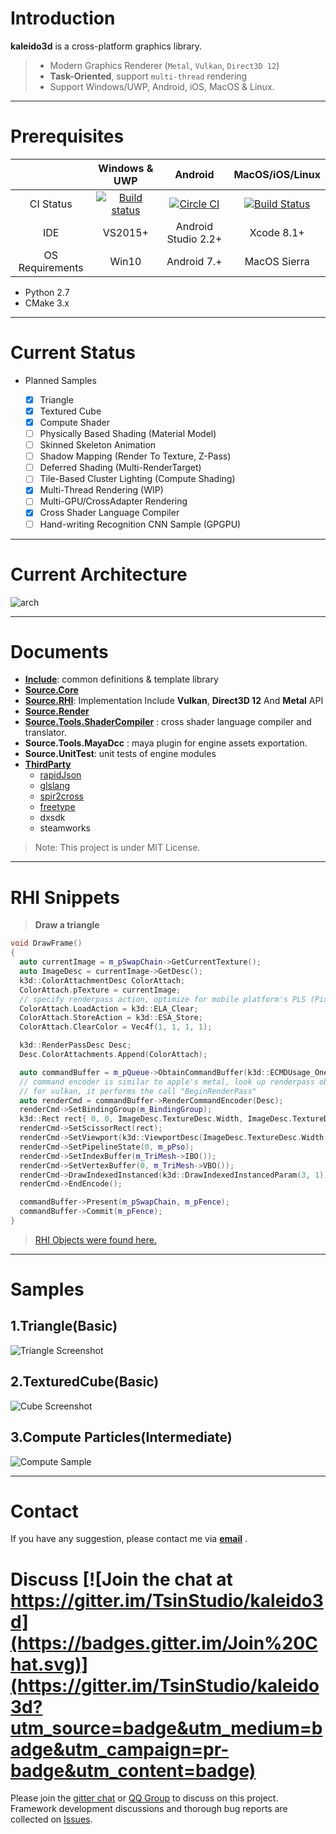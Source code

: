 Introduction 
=========

**kaleido3d** is a cross-platform graphics library.

>* Modern Graphics Renderer (`Metal`, `Vulkan`, `Direct3D 12`)
>* **Task-Oriented**, support `multi-thread` rendering 
>* Support Windows/UWP, Android, iOS, MacOS & Linux.

----------

Prerequisites
=========

| | Windows & UWP | Android | MacOS/iOS/Linux |
|:---:|:---:|:---:|:---:|
|CI Status|[![Build status](https://ci.appveyor.com/api/projects/status/bkqv6wbtyr4538hf?svg=true)](https://ci.appveyor.com/project/TsinStudio/kaleido3d)|[![Circle CI](https://circleci.com/gh/TsinStudio/kaleido3d.svg?style=svg)](https://circleci.com/gh/TsinStudio/kaleido3d) |[![Build Status](https://travis-ci.org/TsinStudio/kaleido3d.svg?branch=master)](https://travis-ci.org/TsinStudio/kaleido3d)|
|IDE| VS2015+ | Android Studio 2.2+| Xcode 8.1+ |
|OS Requirements| Win10 | Android 7.+| MacOS Sierra |

* Python 2.7
* CMake 3.x

----------

Current Status
========

- Planned Samples
	
	* [x] Triangle
	* [x] Textured Cube
	* [x] Compute Shader
	* [ ] Physically Based Shading (Material Model)
	* [ ] Skinned Skeleton Animation
	* [ ] Shadow Mapping (Render To Texture, Z-Pass)
	* [ ] Deferred Shading (Multi-RenderTarget)
	* [ ] Tile-Based Cluster Lighting (Compute Shading)
	* [x] Multi-Thread Rendering (WIP)
	* [ ] Multi-GPU/CrossAdapter Rendering
	* [x] Cross Shader Language Compiler
	* [ ] Hand-writing Recognition CNN Sample (GPGPU)

---

Current Architecture
=========

![arch](Document/architect_current.png)

---

Documents
=========

* [**Include**](Include/ReadMe.md): common definitions & template library
* [**Source.Core**](Source/Core/README.md) 
* [**Source.RHI**](Source/RHI/README.md): Implementation Include **Vulkan**, **Direct3D 12** And **Metal** API
* [**Source.Render**](Source/Renderer/README.md)
* [**Source.Tools.ShaderCompiler**](Source/Tools/ShaderGen/README.md) : cross shader language compiler and translator.
* **Source.Tools.MayaDcc** : maya plugin for engine assets exportation.
* **Source.UnitTest**: unit tests of engine modules
* [**ThirdParty**][8]
	*  [rapidJson][3]
	*  [glslang][7]
	*  [spir2cross][10]
	*  [freetype][11]
	*  dxsdk
	*  steamworks

> Note: This project is under MIT License.
	
----------

RHI Snippets
=======

> **Draw a triangle**

``` cpp
void DrawFrame()
{
  auto currentImage = m_pSwapChain->GetCurrentTexture();
  auto ImageDesc = currentImage->GetDesc();
  k3d::ColorAttachmentDesc ColorAttach;
  ColorAttach.pTexture = currentImage;
  // specify renderpass action, optimize for mobile platform's PLS (Pixel Local Storage)
  ColorAttach.LoadAction = k3d::ELA_Clear;
  ColorAttach.StoreAction = k3d::ESA_Store;
  ColorAttach.ClearColor = Vec4f(1, 1, 1, 1);

  k3d::RenderPassDesc Desc;
  Desc.ColorAttachments.Append(ColorAttach);

  auto commandBuffer = m_pQueue->ObtainCommandBuffer(k3d::ECMDUsage_OneShot);
  // command encoder is similar to apple's metal, look up renderpass object from cache
  // for vulkan, it performs the call "BeginRenderPass"
  auto renderCmd = commandBuffer->RenderCommandEncoder(Desc);
  renderCmd->SetBindingGroup(m_BindingGroup);
  k3d::Rect rect{ 0, 0, ImageDesc.TextureDesc.Width, ImageDesc.TextureDesc.Height };
  renderCmd->SetScissorRect(rect);
  renderCmd->SetViewport(k3d::ViewportDesc(ImageDesc.TextureDesc.Width, ImageDesc.TextureDesc.Height));
  renderCmd->SetPipelineState(0, m_pPso);
  renderCmd->SetIndexBuffer(m_TriMesh->IBO());
  renderCmd->SetVertexBuffer(0, m_TriMesh->VBO());
  renderCmd->DrawIndexedInstanced(k3d::DrawIndexedInstancedParam(3, 1));
  renderCmd->EndEncode();

  commandBuffer->Present(m_pSwapChain, m_pFence);
  commandBuffer->Commit(m_pFence);
}
```

> [RHI Objects were found here.](Document/ApiDifferences.md)

---

Samples
=======

## 1.Triangle(Basic)

![Triangle Screenshot](Document/images/sample_triangle_screenshot.png)

## 2.TexturedCube(Basic)

![Cube Screenshot](Document/images/sample_texturedcube_screenshot.png)

## 3.Compute Particles(Intermediate)

![Compute Sample](Document/images/sample_compute_particles.png)

---

Contact
=========

If you have any suggestion, please contact me via [**email**][12] . 


Discuss [![Join the chat at https://gitter.im/TsinStudio/kaleido3d](https://badges.gitter.im/Join%20Chat.svg)](https://gitter.im/TsinStudio/kaleido3d?utm_source=badge&utm_medium=badge&utm_campaign=pr-badge&utm_content=badge)
=========



Please join the [gitter chat](https://gitter.im/TsinStudio/kaleido3d) or [QQ Group][13] to discuss on this project.
Framework development discussions and thorough bug reports are collected on [Issues](https://github.com/TsinStudio/kaleido3d/issues).



[1]: http://www.cmake.org
[2]: https://developer.nvidia.com/gameworksdownload
[3]: https://github.com/miloyip/rapidjson
[4]: https://code.csdn.net/tomicyo/kaleido3d_dep
[5]: https://github.com/google/protobuf
[6]: https://www.threadingbuildingblocks.org/
[7]: https://github.com/KhronosGroup/glslang
[8]: https://github.com/Tomicyo/kaleido3d_dep
[9]: https://vulkan.lunarg.com/
[10]: https://github.com/KhronosGroup/SPIRV-Cross
[11]: https://www.freetype.org
[12]: mailto:dsotsen@gmail.com
[13]: https://jq.qq.com/?_wv=1027&k=45tL869
